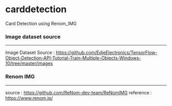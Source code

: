 # carddetection
Card Detection using Renom_IMG

### Image dataset source
___
Image Dataset Source : https://github.com/EdjeElectronics/TensorFlow-Object-Detection-API-Tutorial-Train-Multiple-Objects-Windows-10/tree/master/images

### Renom IMG
___
source : https://github.com/ReNom-dev-team/ReNomIMG
reference : https://www.renom.jp/


